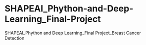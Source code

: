 # SHAPEAI_Phython-and-Deep-Learning_Final-Project
SHAPEAI_Phython and Deep Learning_Final Project_Breast Cancer Detection
